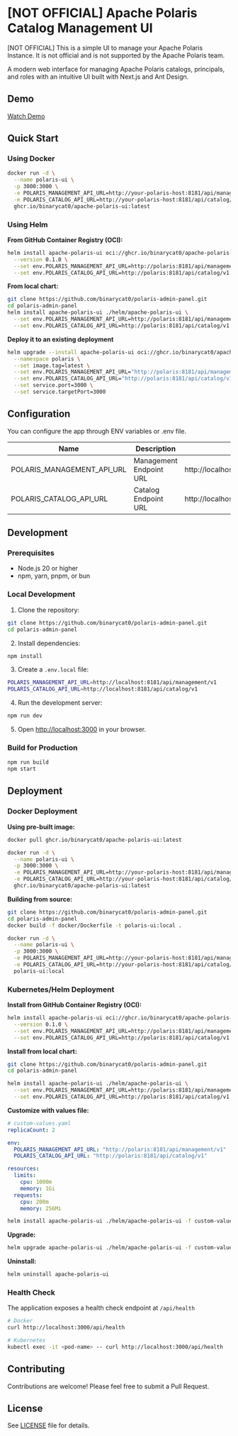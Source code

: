 # [NOT OFFICIAL] Apache Polaris Catalog Management UI

[NOT OFFICIAL] This is a simple UI to manage your Apache Polaris Instance.
It is not official and is not supported by the Apache Polaris team.

A modern web interface for managing Apache Polaris catalogs, principals, and roles with an intuitive UI built with Next.js and Ant Design.

## Demo

[Watch Demo](https://github.com/binarycat0/polaris-admin-panel/releases/download/0.0.1-dev/Screen.Recording.2025-10-13.at.17.38.41.mov)

## Quick Start

### Using Docker

```bash
docker run -d \
  --name polaris-ui \
  -p 3000:3000 \
  -e POLARIS_MANAGEMENT_API_URL=http://your-polaris-host:8181/api/management/v1 \
  -e POLARIS_CATALOG_API_URL=http://your-polaris-host:8181/api/catalog/v1 \
  ghcr.io/binarycat0/apache-polaris-ui:latest
```

### Using Helm

**From GitHub Container Registry (OCI):**
```bash
helm install apache-polaris-ui oci://ghcr.io/binarycat0/apache-polaris-ui \
  --version 0.1.0 \
  --set env.POLARIS_MANAGEMENT_API_URL=http://polaris:8181/api/management/v1 \
  --set env.POLARIS_CATALOG_API_URL=http://polaris:8181/api/catalog/v1
```

**From local chart:**
```bash
git clone https://github.com/binarycat0/polaris-admin-panel.git
cd polaris-admin-panel
helm install apache-polaris-ui ./helm/apache-polaris-ui \
  --set env.POLARIS_MANAGEMENT_API_URL=http://polaris:8181/api/management/v1 \
  --set env.POLARIS_CATALOG_API_URL=http://polaris:8181/api/catalog/v1
```

**Deploy it to an existing deployment**
```bash
helm upgrade --install apache-polaris-ui oci://ghcr.io/binarycat0/apache-polaris-ui \
  --namespace polaris \
  --set image.tag=latest \
  --set env.POLARIS_MANAGEMENT_API_URL="http://polaris:8181/api/management/v1" \
  --set env.POLARIS_CATALOG_API_URL="http://polaris:8181/api/catalog/v1" \
  --set service.port=3000 \
  --set service.targetPort=3000
```

## Configuration

You can configure the app through ENV variables or .env file.

| Name                       | Description             | Default                                 |
|----------------------------|-------------------------|-----------------------------------------|
| POLARIS_MANAGEMENT_API_URL | Management Endpoint URL | http://localhost:8181/api/management/v1 |
| POLARIS_CATALOG_API_URL    | Catalog Endpoint URL    | http://localhost:8181/api/catalog/v1    |

## Development

### Prerequisites

- Node.js 20 or higher
- npm, yarn, pnpm, or bun

### Local Development

1. Clone the repository:
```bash
git clone https://github.com/binarycat0/polaris-admin-panel.git
cd polaris-admin-panel
```

2. Install dependencies:
```bash
npm install
```

3. Create a `.env.local` file:
```bash
POLARIS_MANAGEMENT_API_URL=http://localhost:8181/api/management/v1
POLARIS_CATALOG_API_URL=http://localhost:8181/api/catalog/v1
```

4. Run the development server:
```bash
npm run dev
```

5. Open [http://localhost:3000](http://localhost:3000) in your browser.

### Build for Production

```bash
npm run build
npm start
```

## Deployment

### Docker Deployment

**Using pre-built image:**
```bash
docker pull ghcr.io/binarycat0/apache-polaris-ui:latest

docker run -d \
  --name polaris-ui \
  -p 3000:3000 \
  -e POLARIS_MANAGEMENT_API_URL=http://your-polaris-host:8181/api/management/v1 \
  -e POLARIS_CATALOG_API_URL=http://your-polaris-host:8181/api/catalog/v1 \
  ghcr.io/binarycat0/apache-polaris-ui:latest
```

**Building from source:**
```bash
git clone https://github.com/binarycat0/polaris-admin-panel.git
cd polaris-admin-panel
docker build -f docker/Dockerfile -t polaris-ui:local .

docker run -d \
  --name polaris-ui \
  -p 3000:3000 \
  -e POLARIS_MANAGEMENT_API_URL=http://your-polaris-host:8181/api/management/v1 \
  -e POLARIS_CATALOG_API_URL=http://your-polaris-host:8181/api/catalog/v1 \
  polaris-ui:local
```

### Kubernetes/Helm Deployment

**Install from GitHub Container Registry (OCI):**
```bash
helm install apache-polaris-ui oci://ghcr.io/binarycat0/apache-polaris-ui \
  --version 0.1.0 \
  --set env.POLARIS_MANAGEMENT_API_URL=http://polaris:8181/api/management/v1 \
  --set env.POLARIS_CATALOG_API_URL=http://polaris:8181/api/catalog/v1
```

**Install from local chart:**
```bash
git clone https://github.com/binarycat0/polaris-admin-panel.git
cd polaris-admin-panel

helm install apache-polaris-ui ./helm/apache-polaris-ui \
  --set env.POLARIS_MANAGEMENT_API_URL=http://polaris:8181/api/management/v1 \
  --set env.POLARIS_CATALOG_API_URL=http://polaris:8181/api/catalog/v1
```

**Customize with values file:**
```yaml
# custom-values.yaml
replicaCount: 2

env:
  POLARIS_MANAGEMENT_API_URL: "http://polaris:8181/api/management/v1"
  POLARIS_CATALOG_API_URL: "http://polaris:8181/api/catalog/v1"

resources:
  limits:
    cpu: 1000m
    memory: 1Gi
  requests:
    cpu: 200m
    memory: 256Mi
```

```bash
helm install apache-polaris-ui ./helm/apache-polaris-ui -f custom-values.yaml
```

**Upgrade:**
```bash
helm upgrade apache-polaris-ui ./helm/apache-polaris-ui -f custom-values.yaml
```

**Uninstall:**
```bash
helm uninstall apache-polaris-ui
```

### Health Check

The application exposes a health check endpoint at `/api/health`

```bash
# Docker
curl http://localhost:3000/api/health

# Kubernetes
kubectl exec -it <pod-name> -- curl http://localhost:3000/api/health
```

## Contributing

Contributions are welcome! Please feel free to submit a Pull Request.

## License

See [LICENSE](LICENSE) file for details.
